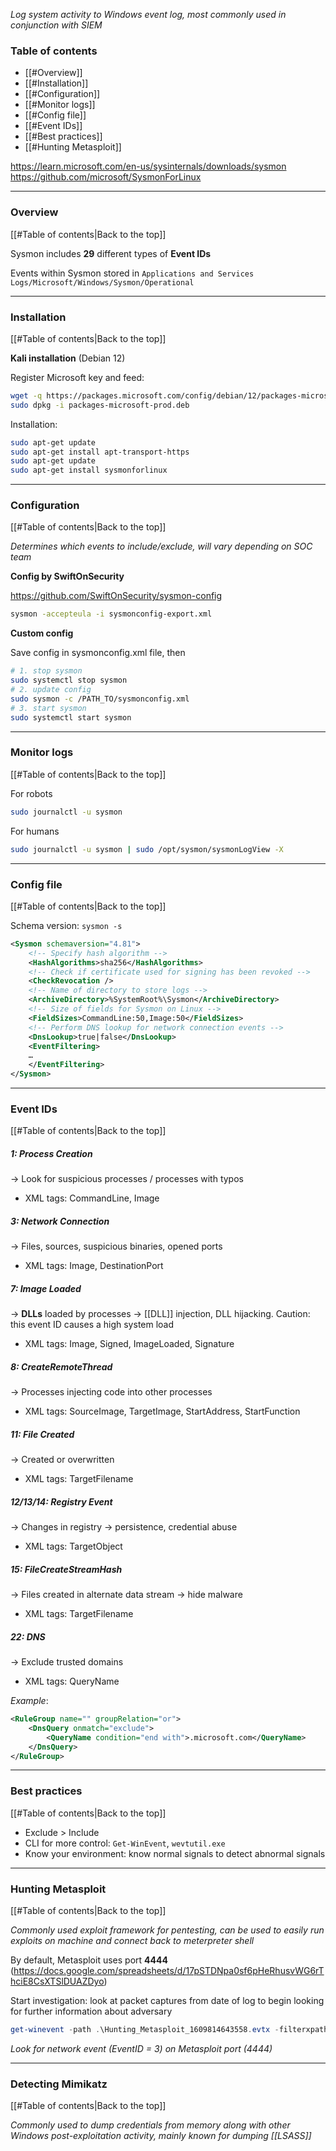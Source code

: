 *Log system activity to Windows event log, most commonly used in conjunction with SIEM*
### Table of contents
- [[#Overview]]
- [[#Installation]]
- [[#Configuration]]
- [[#Monitor logs]]
- [[#Config file]]
- [[#Event IDs]]
- [[#Best practices]]
- [[#Hunting Metasploit]]

https://learn.microsoft.com/en-us/sysinternals/downloads/sysmon
https://github.com/microsoft/SysmonForLinux

___
### Overview
[[#Table of contents|Back to the top]]

Sysmon includes **29** different types of **Event IDs**

Events within Sysmon stored in `Applications and Services Logs/Microsoft/Windows/Sysmon/Operational`

___
### Installation
[[#Table of contents|Back to the top]]

**Kali installation** (Debian 12)

Register Microsoft key and feed:
```bash
wget -q https://packages.microsoft.com/config/debian/12/packages-microsoft-prod.deb -O packages-microsoft-prod.deb
sudo dpkg -i packages-microsoft-prod.deb
```

Installation:
```bash
sudo apt-get update
sudo apt-get install apt-transport-https
sudo apt-get update
sudo apt-get install sysmonforlinux
```

___
### Configuration
[[#Table of contents|Back to the top]]

*Determines which events to include/exclude, will vary depending on SOC team*

**Config by SwiftOnSecurity**

https://github.com/SwiftOnSecurity/sysmon-config

```bash
sysmon -accepteula -i sysmonconfig-export.xml
```

**Custom config**

Save config in sysmonconfig.xml file, then

```bash
# 1. stop sysmon
sudo systemctl stop sysmon
# 2. update config
sudo sysmon -c /PATH_TO/sysmonconfig.xml
# 3. start sysmon
sudo systemctl start sysmon
```

___
### Monitor logs
[[#Table of contents|Back to the top]]

For robots
```bash
sudo journalctl -u sysmon
```

For humans
```bash
sudo journalctl -u sysmon | sudo /opt/sysmon/sysmonLogView -X
```

___
### Config file
[[#Table of contents|Back to the top]]

Schema version: `sysmon -s`
```xml
<Sysmon schemaversion="4.81">
    <!-- Specify hash algorithm -->
    <HashAlgorithms>sha256</HashAlgorithms>
    <!-- Check if certificate used for signing has been revoked -->
    <CheckRevocation />
    <!-- Name of directory to store logs -->
    <ArchiveDirectory>%SystemRoot%\Sysmon</ArchiveDirectory>
    <!-- Size of fields for Sysmon on Linux -->
    <FieldSizes>CommandLine:50,Image:50</FieldSizes>
    <!-- Perform DNS lookup for network connection events -->
    <DnsLookup>true|false</DnsLookup>
    <EventFiltering>
    …
    </EventFiltering>
</Sysmon>
```

___
### Event IDs
[[#Table of contents|Back to the top]]

##### 1: Process Creation
$\rightarrow$ Look for suspicious processes / processes with typos
- XML tags: CommandLine, Image
##### 3: Network Connection
$\rightarrow$ Files, sources, suspicious binaries, opened ports
- XML tags: Image, DestinationPort
##### 7: Image Loaded
$\rightarrow$ **DLLs** loaded by processes $\rightarrow$ [[DLL]] injection, DLL hijacking. Caution: this event ID causes a high system load
- XML tags: Image, Signed, ImageLoaded, Signature
##### 8: CreateRemoteThread
$\rightarrow$ Processes injecting code into other processes
- XML tags: SourceImage, TargetImage, StartAddress, StartFunction
##### 11: File Created
$\rightarrow$ Created or overwritten
- XML tags: TargetFilename
##### 12/13/14: Registry Event
$\rightarrow$ Changes in registry $\rightarrow$ persistence, credential abuse
- XML tags: TargetObject
##### 15: FileCreateStreamHash
$\rightarrow$ Files created in alternate data stream $\rightarrow$ hide malware
- XML tags: TargetFilename
##### 22: DNS
$\rightarrow$ Exclude trusted domains
- XML tags: QueryName

*Example*:
```xml
<RuleGroup name="" groupRelation="or">  
	<DnsQuery onmatch="exclude">
		<QueryName condition="end with">.microsoft.com</QueryName>  
	</DnsQuery>  
</RuleGroup>
```

___
### Best practices
[[#Table of contents|Back to the top]]

- Exclude > Include
- CLI for more control: `Get-WinEvent`, `wevtutil.exe`
- Know your environment: know normal signals to detect abnormal signals

___
### Hunting Metasploit
[[#Table of contents|Back to the top]]

*Commonly used exploit framework for pentesting, can be used to easily run exploits on machine and connect back to meterpreter shell*

By default, Metasploit uses port **4444** (https://docs.google.com/spreadsheets/d/17pSTDNpa0sf6pHeRhusvWG6rThciE8CsXTSlDUAZDyo)

Start investigation: look at packet captures from date of log to begin looking for further information about adversary

```powershell
get-winevent -path .\Hunting_Metasploit_1609814643558.evtx -filterxpath '*/System/EventID=3 and */EventData/Data[@Name="DestinationPort"] and */EventData/Data=4444'
```
*Look for network event (EventID = 3) on Metasploit port (4444)*

___
### Detecting Mimikatz
[[#Table of contents|Back to the top]]

*Commonly used to dump credentials from memory along with other Windows post-exploitation activity, mainly known for dumping [[LSASS]]*

